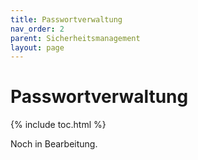 ```yaml
---
title: Passwortverwaltung
nav_order: 2
parent: Sicherheitsmanagement
layout: page
---
```


# Passwortverwaltung
{% include toc.html %}

Noch in Bearbeitung.
